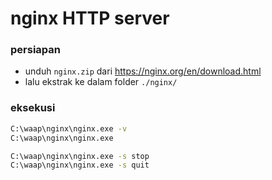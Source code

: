 # nginx HTTP server

### persiapan

- unduh `nginx.zip` dari https://nginx.org/en/download.html
- lalu ekstrak ke dalam folder `./nginx/`

### eksekusi

```cmd
C:\waap\nginx\nginx.exe -v
C:\waap\nginx\nginx.exe
```

```cmd
C:\waap\nginx\nginx.exe -s stop
C:\waap\nginx\nginx.exe -s quit
```
